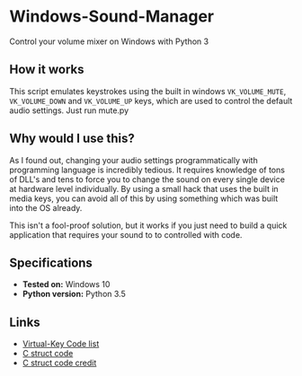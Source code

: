 # Windows-Sound-Manager
Control your volume mixer on Windows with Python 3

## How it works
This script emulates keystrokes using the built in windows `VK_VOLUME_MUTE`, `VK_VOLUME_DOWN` and `VK_VOLUME_UP` keys, which are used to control the default audio settings.
Just run mute.py

## Why would I use this?
As I found out, changing your audio settings programmatically with programming language is incredibly tedious. It requires knowledge of tons of DLL's and tens to force you to change the sound on every single device at hardware level individually. By using a small hack that uses the built in media keys, you can avoid all of this by using something which was built into the OS already.

This isn't a fool-proof solution, but it works if you just need to build a quick application that requires your sound to to controlled with code.

## Specifications
* **Tested on:** Windows 10
* **Python version:** Python 3.5

## Links
* [Virtual-Key Code list](https://msdn.microsoft.com/en-us/library/windows/desktop/dd375731(v=vs.85).aspx)
* [C struct code](http://stackoverflow.com/questions/13564851/generate-keyboard-events)
* [C struct code credit](https://github.com/lucasg)
